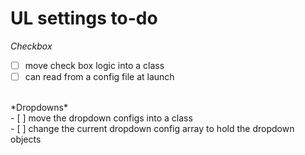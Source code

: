 # UL settings to-do
*Checkbox* <br>
- [ ] move check box logic into a class <br>
- [ ] can read from a config file at launch <br>

<br>
*Dropdowns* <br>
- [ ] move the dropdown configs into a class <br>
- [ ] change the current dropdown config array to hold the dropdown objects <br>